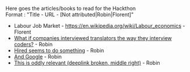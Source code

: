 Here goes the articles/books to read for the Hackthon\
Format  : "Title - URL - [Not attributed|Robin|Florent]"

- Labour Job Market - https://en.wikipedia.org/wiki/Labour_economics - Florent
- [What if companies interviewed translators the way they interview coders?](https://medium.freecodecamp.com/welcome-to-the-software-interview-ee673bc5ef6) - Robin
- [Hired seems to do something](https://hired.co.uk/) - Robin
- [And Google](https://blog.google/products/search/connecting-more-americans-jobs/) - Robin
- [This is oddly relevant (deeplink broken, middle right)](https://www.okcupid.com/help/match-percentages) - Robin
